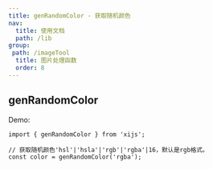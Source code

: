 ```yaml
---
title: genRandomColor - 获取随机颜色
nav:
  title: 使用文档
  path: /lib
group:
 path: /imageTool
  title: 图片处理函数
  order: 8
---
```


## genRandomColor

Demo:

```tsx | pure
import { genRandomColor } from 'xijs';

// 获取随机颜色'hsl'|'hsla'|'rgb'|'rgba'|16，默认是rgb格式。
const color = genRandomColor('rgba');

```
